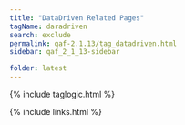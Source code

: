 ```yaml
---
title: "DataDriven Related Pages"
tagName: daradriven
search: exclude
permalink: qaf-2.1.13/tag_datadriven.html
sidebar: qaf_2_1_13-sidebar

folder: latest
---
```

{% include taglogic.html %}

{% include links.html %}
